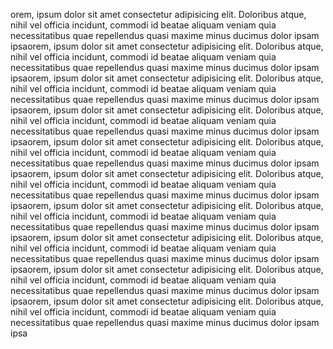 orem, ipsum dolor sit amet consectetur adipisicing elit. Doloribus atque, nihil vel officia incidunt, commodi id beatae aliquam veniam quia necessitatibus quae repellendus quasi maxime minus ducimus dolor ipsam ipsaorem, ipsum dolor sit amet consectetur adipisicing elit. Doloribus atque, nihil vel officia incidunt, commodi id beatae aliquam veniam quia necessitatibus quae repellendus quasi maxime minus ducimus dolor ipsam ipsaorem, ipsum dolor sit amet consectetur adipisicing elit. Doloribus atque, nihil vel officia incidunt, commodi id beatae aliquam veniam quia necessitatibus quae repellendus quasi maxime minus ducimus dolor ipsam ipsaorem, ipsum dolor sit amet consectetur adipisicing elit. Doloribus atque, nihil vel officia incidunt, commodi id beatae aliquam veniam quia necessitatibus quae repellendus quasi maxime minus ducimus dolor ipsam ipsaorem, ipsum dolor sit amet consectetur adipisicing elit. Doloribus atque, nihil vel officia incidunt, commodi id beatae aliquam veniam quia necessitatibus quae repellendus quasi maxime minus ducimus dolor ipsam ipsaorem, ipsum dolor sit amet consectetur adipisicing elit. Doloribus atque, nihil vel officia incidunt, commodi id beatae aliquam veniam quia necessitatibus quae repellendus quasi maxime minus ducimus dolor ipsam ipsaorem, ipsum dolor sit amet consectetur adipisicing elit. Doloribus atque, nihil vel officia incidunt, commodi id beatae aliquam veniam quia necessitatibus quae repellendus quasi maxime minus ducimus dolor ipsam ipsaorem, ipsum dolor sit amet consectetur adipisicing elit. Doloribus atque, nihil vel officia incidunt, commodi id beatae aliquam veniam quia necessitatibus quae repellendus quasi maxime minus ducimus dolor ipsam ipsaorem, ipsum dolor sit amet consectetur adipisicing elit. Doloribus atque, nihil vel officia incidunt, commodi id beatae aliquam veniam quia necessitatibus quae repellendus quasi maxime minus ducimus dolor ipsam ipsaorem, ipsum dolor sit amet consectetur adipisicing elit. Doloribus atque, nihil vel officia incidunt, commodi id beatae aliquam veniam quia necessitatibus quae repellendus quasi maxime minus ducimus dolor ipsam ipsa
